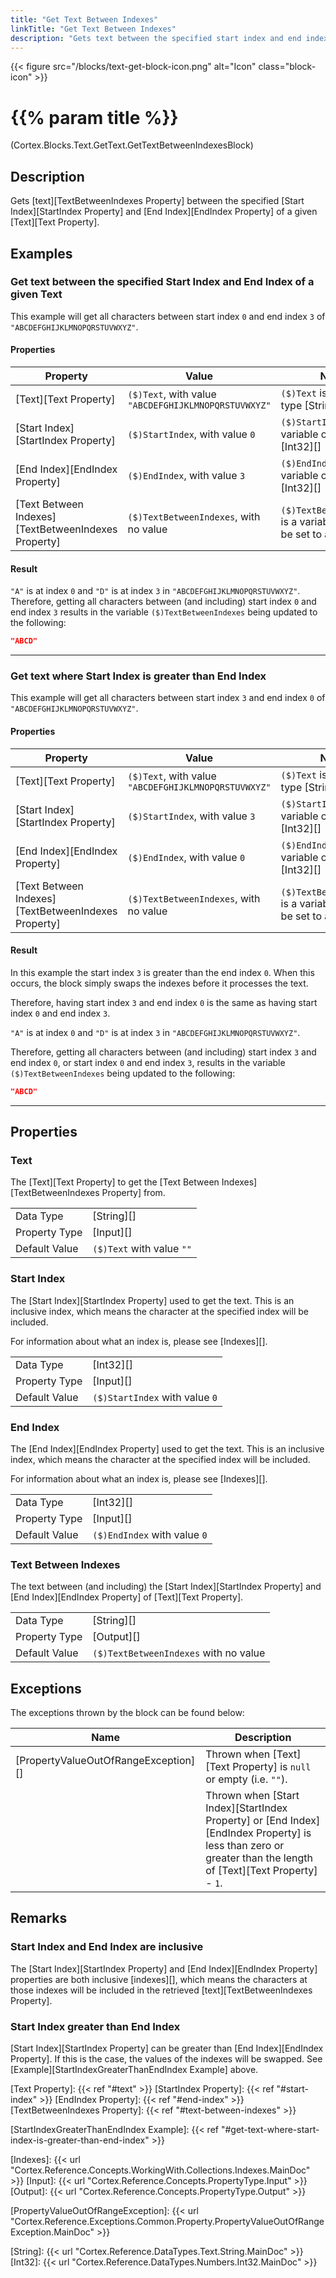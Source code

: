 ```yaml
---
title: "Get Text Between Indexes"
linkTitle: "Get Text Between Indexes"
description: "Gets text between the specified start index and end index of a given text."
---
```


{{< figure src="/blocks/text-get-block-icon.png" alt="Icon" class="block-icon" >}}

# {{% param title %}}

<p class="namespace">(Cortex.Blocks.Text.GetText.GetTextBetweenIndexesBlock)</p>

## Description

Gets [text][TextBetweenIndexes Property] between the specified [Start Index][StartIndex Property] and [End Index][EndIndex Property] of a given [Text][Text Property].

## Examples

### Get text between the specified Start Index and End Index of a given Text

This example will get all characters between start index `0` and end index `3` of `"ABCDEFGHIJKLMNOPQRSTUVWXYZ"`.

#### Properties

| Property           | Value                     | Notes                                    |
|--------------------|---------------------------|------------------------------------------|
| [Text][Text Property] | `($)Text`, with value `"ABCDEFGHIJKLMNOPQRSTUVWXYZ"` | `($)Text` is a variable of type [String][] |
| [Start Index][StartIndex Property] | `($)StartIndex`, with value `0` | `($)StartIndex` is a variable of type [Int32][] |
| [End Index][EndIndex Property] | `($)EndIndex`, with value `3` | `($)EndIndex` is a variable of type [Int32][] |
| [Text Between Indexes][TextBetweenIndexes Property] | `($)TextBetweenIndexes`, with no value | `($)TextBetweenIndexes` is a variable that will be set to a [String][] |

#### Result

`"A"` is at index `0` and `"D"` is at index `3` in `"ABCDEFGHIJKLMNOPQRSTUVWXYZ"`. Therefore, getting all characters between (and including) start index `0` and end index `3` results in the variable `($)TextBetweenIndexes` being updated to the following:

```json
"ABCD"
```

***

### Get text where Start Index is greater than End Index

This example will get all characters between start index `3` and end index `0` of `"ABCDEFGHIJKLMNOPQRSTUVWXYZ"`.

#### Properties

| Property           | Value                     | Notes                                    |
|--------------------|---------------------------|------------------------------------------|
| [Text][Text Property] | `($)Text`, with value `"ABCDEFGHIJKLMNOPQRSTUVWXYZ"` | `($)Text` is a variable of type [String][] |
| [Start Index][StartIndex Property] | `($)StartIndex`, with value `3` | `($)StartIndex` is a variable of type [Int32][] |
| [End Index][EndIndex Property] | `($)EndIndex`, with value `0` | `($)EndIndex` is a variable of type [Int32][] |
| [Text Between Indexes][TextBetweenIndexes Property] | `($)TextBetweenIndexes`, with no value | `($)TextBetweenIndexes` is a variable that will be set to a [String][] |

#### Result

In this example the start index `3` is greater than the end index `0`. When this occurs, the block simply swaps the indexes before it processes the text.

Therefore, having start index `3` and end index `0` is the same as having start index `0` and end index `3`.

`"A"` is at index `0` and `"D"` is at index `3` in `"ABCDEFGHIJKLMNOPQRSTUVWXYZ"`.

Therefore, getting all characters between (and including) start index `3` and end index `0`, or start index `0` and end index `3`, results in the variable `($)TextBetweenIndexes` being updated to the following:

```json
"ABCD"
```

***

## Properties

### Text

The [Text][Text Property] to get the [Text Between Indexes][TextBetweenIndexes Property] from.
  
| | |
|--------------------|---------------------------|
| Data Type | [String][] |
| Property Type | [Input][] |
| Default Value | `($)Text` with value `""` |

### Start Index

The [Start Index][StartIndex Property] used to get the text. This is an inclusive index, which means the character at the specified index will be included.

For information about what an index is, please see [Indexes][].

| | |
|--------------------|---------------------------|
| Data Type | [Int32][] |
| Property Type | [Input][] |
| Default Value | `($)StartIndex` with value `0` |

### End Index

The [End Index][EndIndex Property] used to get the text. This is an inclusive index, which means the character at the specified index will be included.

For information about what an index is, please see [Indexes][].

| | |
|--------------------|---------------------------|
| Data Type | [Int32][] |
| Property Type | [Input][] |
| Default Value | `($)EndIndex` with value `0` |

### Text Between Indexes

The text between (and including) the [Start Index][StartIndex Property] and [End Index][EndIndex Property] of [Text][Text Property].

| | |
|--------------------|---------------------------|
| Data Type | [String][] |
| Property Type | [Output][] |
| Default Value | `($)TextBetweenIndexes` with no value |

## Exceptions

The exceptions thrown by the block can be found below:

| Name     | Description |
|----------|----------|
| [PropertyValueOutOfRangeException][] | Thrown when [Text][Text Property] is `null` or empty (i.e. `""`). |
| | Thrown when [Start Index][StartIndex Property] or [End Index][EndIndex Property] is less than zero or greater than the length of [Text][Text Property] - `1`. |

## Remarks

### Start Index and End Index are inclusive

The [Start Index][StartIndex Property] and [End Index][EndIndex Property] properties are both inclusive [indexes][], which means the characters at those indexes will be included in the retrieved [text][TextBetweenIndexes Property].

### Start Index greater than End Index

[Start Index][StartIndex Property] can be greater than [End Index][EndIndex Property]. If this is the case, the values of the indexes will be swapped. See [Example][StartIndexGreaterThanEndIndex Example] above.

[Text Property]: {{< ref "#text" >}}
[StartIndex Property]: {{< ref "#start-index" >}}
[EndIndex Property]: {{< ref "#end-index" >}}
[TextBetweenIndexes Property]: {{< ref "#text-between-indexes" >}}

[StartIndexGreaterThanEndIndex Example]: {{< ref "#get-text-where-start-index-is-greater-than-end-index" >}}

[Indexes]: {{< url "Cortex.Reference.Concepts.WorkingWith.Collections.Indexes.MainDoc" >}}
[Input]: {{< url "Cortex.Reference.Concepts.PropertyType.Input" >}}
[Output]: {{< url "Cortex.Reference.Concepts.PropertyType.Output" >}}

[PropertyValueOutOfRangeException]: {{< url "Cortex.Reference.Exceptions.Common.Property.PropertyValueOutOfRangeException.MainDoc" >}}

[String]: {{< url "Cortex.Reference.DataTypes.Text.String.MainDoc" >}}
[Int32]: {{< url "Cortex.Reference.DataTypes.Numbers.Int32.MainDoc" >}}

